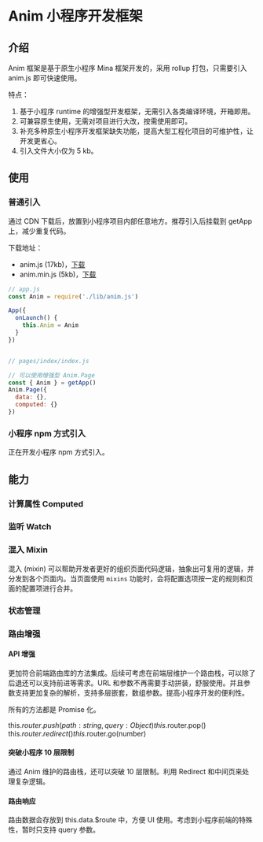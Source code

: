 # Anim 小程序开发框架

## 介绍

Anim 框架是基于原生小程序 Mina 框架开发的，采用 rollup 打包，只需要引入 anim.js 即可快速使用。

特点：

1. 基于小程序 runtime 的增强型开发框架，无需引入各类编译环境，开箱即用。
2. 可兼容原生使用，无需对项目进行大改，按需使用即可。
3. 补充多种原生小程序开发框架缺失功能，提高大型工程化项目的可维护性，让开发更省心。
4. 引入文件大小仅为 5 kb。

## 使用

### 普通引入

通过 CDN 下载后，放置到小程序项目内部任意地方。推荐引入后挂载到 getApp 上，减少重复代码。

下载地址：

* anim.js (17kb)，[下载](https://www.qq.com)
* anim.min.js (5kb)，[下载](https://www.qq.com)

```js
// app.js
const Anim = require('./lib/anim.js')

App({
  onLaunch() {
    this.Anim = Anim
  }
})


// pages/index/index.js

// 可以使用增强型 Anim.Page
const { Anim } = getApp()
Anim.Page({
  data: {},
  computed: {}
})
```

### 小程序 npm 方式引入

正在开发小程序 npm 方式引入。

## 能力

### 计算属性 Computed

### 监听 Watch

### 混入 Mixin

混入 (mixin) 可以帮助开发者更好的组织页面代码逻辑，抽象出可复用的逻辑，并分发到各个页面内。当页面使用 `mixins` 功能时，会将配置选项按一定的规则和页面的配置项进行合并。

### 状态管理

### 路由增强

#### API 增强

更加符合前端路由库的方法集成。后续可考虑在前端层维护一个路由栈，可以除了后退还可以支持前进等需求。URL 和参数不再需要手动拼装，舒服使用。并且参数支持更加复杂的解析，支持多层嵌套，数组参数。提高小程序开发的便利性。

所有的方法都是 Promise 化。

this.$router.push({ path: string, query: Object})
this.$router.pop()
this.$router.redirect()
this.$router.go(number)

#### 突破小程序 10 层限制

通过 Anim 维护的路由栈，还可以突破 10 层限制。利用 Redirect 和中间页来处理复杂逻辑。

#### 路由响应

路由数据会存放到 this.data.$route 中，方便 UI 使用。考虑到小程序前端的特殊性，暂时只支持 query 参数。